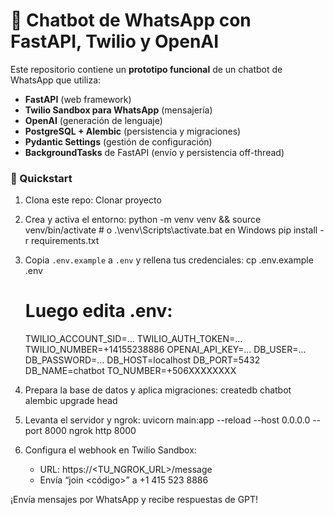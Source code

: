 # 🤖 Chatbot de WhatsApp con FastAPI, Twilio y OpenAI

Este repositorio contiene un **prototipo funcional** de un chatbot de WhatsApp que utiliza:
- **FastAPI** (web framework)
- **Twilio Sandbox para WhatsApp** (mensajería)
- **OpenAI** (generación de lenguaje)
- **PostgreSQL + Alembic** (persistencia y migraciones)
- **Pydantic Settings** (gestión de configuración)
- **BackgroundTasks** de FastAPI (envío y persistencia off-thread)

### 🚀 Quickstart

1. Clona este repo:
   Clonar proyecto

2. Crea y activa el entorno:
   python -m venv venv && source venv/bin/activate    # o .\venv\Scripts\activate.bat en Windows
   pip install -r requirements.txt

3. Copia `.env.example` a `.env` y rellena tus credenciales:
   cp .env.example .env
   # Luego edita .env:
   TWILIO_ACCOUNT_SID=...
   TWILIO_AUTH_TOKEN=...
   TWILIO_NUMBER=+14155238886
   OPENAI_API_KEY=...
   DB_USER=...
   DB_PASSWORD=...
   DB_HOST=localhost
   DB_PORT=5432
   DB_NAME=chatbot
   TO_NUMBER=+506XXXXXXXX

4. Prepara la base de datos y aplica migraciones:
   createdb chatbot
   alembic upgrade head

5. Levanta el servidor y ngrok:
   uvicorn main:app --reload --host 0.0.0.0 --port 8000
   ngrok http 8000

6. Configura el webhook en Twilio Sandbox:
   - URL: https://<TU_NGROK_URL>/message
   - Envía “join <código>” a +1 415 523 8886

¡Envía mensajes por WhatsApp y recibe respuestas de GPT!
